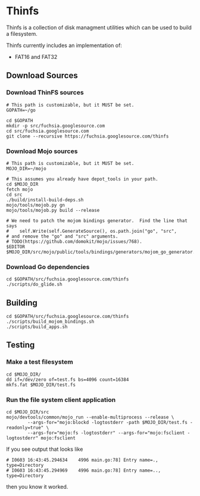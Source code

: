 # Thinfs

Thinfs is a collection of disk managment utilities which can be used to build a
filesystem.

Thinfs currently includes an implementation of:
 * FAT16 and FAT32

## Download Sources ##

### Download ThinFS sources ###
```shell
# This path is customizable, but it MUST be set.
GOPATH=~/go

cd $GOPATH
mkdir -p src/fuchsia.googlesource.com
cd src/fuchsia.googlesource.com
git clone --recursive https://fuchsia.googlesource.com/thinfs
```

### Download Mojo sources ###
```shell
# This path is customizable, but it MUST be set.
MOJO_DIR=~/mojo

# This assumes you already have depot_tools in your path.
cd $MOJO_DIR
fetch mojo
cd src
./build/install-build-deps.sh
mojo/tools/mojob.py gn
mojo/tools/mojob.py build --release

# We need to patch the mojom bindings generator.  Find the line that says
#    self.Write(self.GenerateSource(), os.path.join("go", "src",
# and remove the "go" and "src" arguments.
# TODO(https://github.com/domokit/mojo/issues/768).
$EDITOR $MOJO_DIR/src/mojo/public/tools/bindings/generators/mojom_go_generator.py
```

### Download Go dependencies ###
```shell
cd $GOPATH/src/fuchsia.googlesource.com/thinfs
./scripts/do_glide.sh
```

## Building ##

```shell
cd $GOPATH/src/fuchsia.googlesource.com/thinfs
./scripts/build_mojom_bindings.sh
./scripts/build_apps.sh
```

## Testing ##

### Make a test filesystem ###
```shell
cd $MOJO_DIR/
dd if=/dev/zero of=test.fs bs=4096 count=16384
mkfs.fat $MOJO_DIR/test.fs
```

### Run the file system client application ###
```shell
cd $MOJO_DIR/src
mojo/devtools/common/mojo_run --enable-multiprocess --release \
        --args-for="mojo:blockd -logtostderr -path $MOJO_DIR/test.fs -readonly=true" \
        --args-for="mojo:fs -logtostderr" --args-for="mojo:fsclient -logtostderr" mojo:fsclient
```

If you see output that looks like
```
# I0603 16:43:45.294634    4996 main.go:78] Entry name=., type=Directory
# I0603 16:43:45.294969    4996 main.go:78] Entry name=.., type=Directory
```
then you know it worked.
